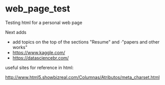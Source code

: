 # web_page_test
Testing html for a personal web page


Next adds


* add  topics on the top of the sections "Resume" and ·"papers and other works"  
* https://www.kaggle.com/
* https://datasciencebr.com/

useful sites for reference in html:

http://www.html5.showbizreal.com/Columnas/Atributos/meta_charset.html
